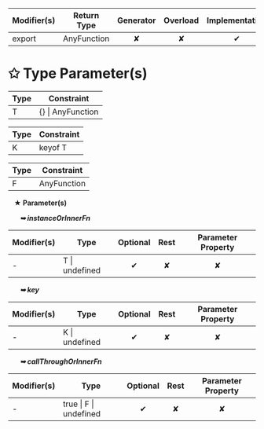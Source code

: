 | Modifier(s)                            | Return Type                    | Generator                        | Overload                         | Implementation                        |
|----------------------------------------|--------------------------------|:--------------------------------:|:--------------------------------:|:-------------------------------------:|
| export | AnyFunction | ✘ | ✘  | ✔ |

# &#10025; Type Parameter(s)

| Type | Constraint            |
| ---- | --------------------- |
| T    | {} &#124; AnyFunction |

| Type | Constraint |
| ---- | ---------- |
| K    | keyof T    |

| Type | Constraint  |
| ---- | ----------- |
| F    | AnyFunction |

&nbsp;&nbsp; **&#9733; Parameter(s)**

&nbsp;&nbsp;&nbsp;&nbsp;&nbsp; _**&#10149; instanceOrInnerFn**_

| Modifier(s)                              | Type                        | Optional                           | Rest                          | Parameter Property                          |
|------------------------------------------|-----------------------------|:----------------------------------:|:-----------------------------:|:-------------------------------------------:|
| - | T &#124; undefined | ✔  | ✘ | ✘ |

&nbsp;&nbsp;&nbsp;&nbsp;&nbsp; _**&#10149; key**_

| Modifier(s)                              | Type                        | Optional                           | Rest                          | Parameter Property                          |
|------------------------------------------|-----------------------------|:----------------------------------:|:-----------------------------:|:-------------------------------------------:|
| - | K &#124; undefined | ✔  | ✘ | ✘ |

&nbsp;&nbsp;&nbsp;&nbsp;&nbsp; _**&#10149; callThroughOrInnerFn**_

| Modifier(s)                              | Type                        | Optional                           | Rest                          | Parameter Property                          |
|------------------------------------------|-----------------------------|:----------------------------------:|:-----------------------------:|:-------------------------------------------:|
| - | true &#124; F &#124; undefined | ✔  | ✘ | ✘ |